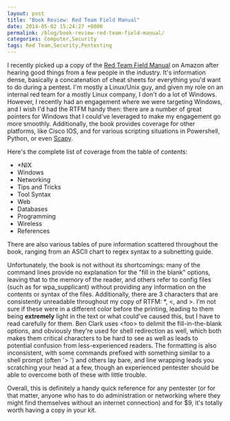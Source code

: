 ```yaml
---
layout: post
title: "Book Review: Red Team Field Manual"
date: 2014-05-02 15:24:27 +0000
permalink: /blog/book-review-red-team-field-manual/
categories: Computer,Security
tags: Red Team,Security,Pentesting
---
```

I recently picked up a copy of the [Red Team Field Manual](http://www.amazon.com/gp/product/1494295504/ref=as_li_tl?ie=UTF8&camp=1789&creative=390957&creativeASIN=1494295504&linkCode=as2&tag=systemovecom-20&linkId=VUHBPTAFLWN7MNBT) on Amazon after hearing good things from a few people in the industry.  It's information dense, basically a concatenation of cheat sheets for everything you'd want to do during a pentest.  I'm mostly a Linux/Unix guy, and given my role on an internal red team for a mostly Linux company, I don't do a lot of Windows.  However, I recently had an engagement where we were targeting Windows, and I wish I'd had the RTFM handy then: there are a number of great pointers for Windows that I could've leveraged to make my engagement go more smoothly.  Additionally, the book provides coverage for other platforms, like Cisco IOS, and for various scripting situations in Powershell, Python, or even [Scapy](http://www.secdev.org/projects/scapy/).

Here's the complete list of coverage from the table of contents:

- *NIX
- Windows
- Networking
- Tips and Tricks
- Tool Syntax
- Web
- Databases
- Programming
- Wireless
- References

There are also various tables of pure information scattered throughout the book, ranging from an ASCII chart to regex syntax to a subnetting guide.

Unfortunately, the book is not without its shortcomings: many of the command lines provide no explanation for the "fill in the blank" options, leaving that to the memory of the reader, and others refer to config files (such as for wpa_supplicant) without providing any information on the contents or syntax of the files.  Additionally, there are 3 characters that are consistently unreadable throughout my copy of RTFM: *, &lt;, and &gt;.  I'm not sure if these were in a different color before the printing, leading to them being **extremely** light in the text or what could've caused this, but I have to read carefully for them.  Ben Clark uses &lt;foo&gt; to delimit the fill-in-the-blank options, and obviously they're used for shell redirection as well, which both makes them critical characters to be hard to see as well as leads to potential confusion from less-experienced readers.  The formatting is also inconsistent, with some commands prefixed with something similar to a shell prompt (often '&gt; ') and others lay bare, and line wrapping leads you scratching your head at a few, though an experienced pentester should be able to overcome both of these with little trouble.

Overall, this is definitely a handy quick reference for any pentester (or for that matter, anyone who has to do administration or networking where they might find themselves without an internet connection) and for $9, it's totally worth having a copy in your kit.
